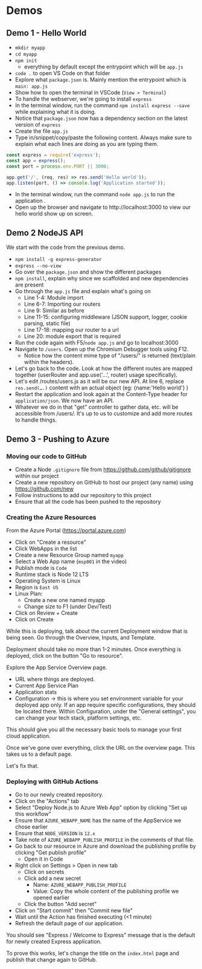 # Demos

## Demo 1 - Hello World

* `mkdir myapp`
* `cd myapp`
* `npm init`
  - everything by default except the entrypoint which will be `app.js`
* `code .` to open VS Code on that folder
* Explore what `package.json` is. Mainly mention the entrypoint which is `main: app.js`
* Show how to open the terminal in VSCode (`View > Terminal`)
* To handle the webserver, we're going to install `express`
* In the terminal window, run the command `npm install express --save` while explaining what it is doing.
* Notice that `package.json` now has a dependency section on the latest version of `express`
* Create the file `app.js`
* Type in/snippet/copy/paste the following content. Always make sure to explain what each lines are doing as you are typing them.

```javascript
const express = require('express');
const app = express();
const port = process.env.PORT || 3000;

app.get('/', (req, res) => res.send('Hello world'));
app.listen(port, () => console.log('Application started'));
```

* In the terminal window, run the command `node app.js` to run the application .
* Open up the browser and navigate to http://localhost:3000 to view our hello world show up on screen.

## Demo 2 NodeJS API

We start with the code from the previous demo.

* `npm install -g express-generator`
* `express --no-view`
* Go over the `package.json` and show the different packages
* `npm install`, explain why since we scaffolded and new dependencies are present
* Go through the `app.js` file and explain what's going on
  * Line 1-4: Module import
  * Line 6-7: Importing our routers
  * Line 9: Similar as before
  * Line 11-15: configuring middleware (JSON support, logger, cookie parsing, static file)
  * Line 17-18: mapping our router to a url
  * Line 20: module export that is required 
* Run the code again with F5/`node app.js` and go to localhost:3000
* Navigate to `/users`. Open up the Chromium Debugger tools using F12.
  * Notice how the content mime type of "/users/" is returned (text/plain within the headers).
* Let's go back to the code. Look at how the different routes are mapped together (userRouter and app.use('…', router) usage specifically).
* Let's edit /routes/users.js as it will be our new API. At line 6, replace `res.send(….)` content with an actual object (eg: {name:'Hello world'}     )
* Restart the application and look again at the Content-Type header for `application/json`. We now have an API.
* Whatever we do in that "get" controller to gather data, etc. will be accessible from /users/. It's up to us to customize and add more routes to handle things.

## Demo 3 - Pushing to Azure

### Moving our code to GitHub

* Create a Node `.gitignore` file from https://github.com/github/gitignore within our project
* Create a new repository on GitHub to host our project (any name) using https://github.com/new
* Follow instructions to add our repository to this project
* Ensure that all the code has been pushed to the repository

### Creating the Azure Resources

From the Azure Portal (https://portal.azure.com)

* Click on "Create a resource"
* Click WebApps in the list
* Create a new Resource Group named `myapp`
* Select a Web App name (`msp001` in the video)
* Publish mode is `Code`
* Runtime stack is Node 12 LTS
* Operating System is Linux
* Region is `East US`
* Linux Plan:
  * Create a new one named myapp
  * Change size to F1 (under Dev/Test)
* Click on Review + Create
* Click on Create

While this is deploying, talk about the current Deployment window that is being seen. Go through the Overview, Inputs, and Template.

Deployment should take no more than 1-2 minutes. Once everything is deployed, click on the button "Go to resource".

Explore the App Service Overview page.
* URL where things are deployed.
* Current App Service Plan
* Application stats
* Configuration -> this is where you set environment variable for your deployed app only. If an app require specific configurations, they should be located there. Within Configuration, under the "General settings", you can change your tech stack, platform settings, etc.

This should give you all the necessary basic tools to manage your first cloud application.

Once we've gone over everything, click the URL on the overview page. This takes us to a default page.

Let's fix that.

### Deploying with GitHub Actions

* Go to our newly created repository.
* Click on the "Actions" tab
* Select "Deploy Node.js to Azure Web App" option by clicking "Set up this workflow"
* Ensure that `AZURE_WEBAPP_NAME` has the name of the AppService we chose earlier
* Ensure that `NODE_VERSION` is `12.x`
* Take note of `AZURE_WEBAPP_PUBLISH_PROFILE` in the comments of that file.
* Go back to our resource in Azure and download the publishing profile by clicking "Get publish profile"
  * Open it in Code
* Right click on Settings > Open in new tab
  * Click on secrets
  * Click add a new secret
    * Name: `AZURE_WEBAPP_PUBLISH_PROFILE`
    * Value: Copy the whole content of the publishing profile we opened earlier
  * Click the button "Add secret"
* Click on "Start commit" then "Commit new file"
* Wait until the Action has finished executing (<1 minute)
* Refresh the default page of our application.

You should see "Express / Welcome to Express" message that is the default for newly created Express application.

To prove this works, let's change the title on the `index.html` page and publish that change again to GitHub.

